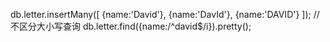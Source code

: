 db.letter.insertMany([
{name:'David'},
{name:'DavId'},
{name:'DAVID'}
]);
// 不区分大小写查询
db.letter.find({name:/^david$/i}).pretty();
